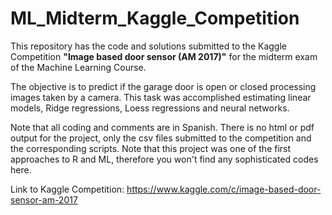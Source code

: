 # ML_Midterm_Kaggle_Competition

This repository has the code and solutions submitted to the Kaggle Competition **"Image based door sensor (AM 2017)"** for the midterm exam of the Machine Learning Course. 

The objective is to predict if the garage door is open or closed processing images taken by a camera. 
This task was accomplished estimating linear models, Ridge regressions, Loess regressions and neural networks. 

Note that all coding and comments are in Spanish. There is no html or pdf output for the project, only the csv files submitted to the competition and the corresponding scripts. Note that this project was one of the first approaches to R and ML, therefore you won't find any sophisticated codes here.  

Link to Kaggle Competition: https://www.kaggle.com/c/image-based-door-sensor-am-2017